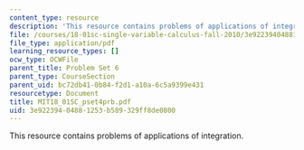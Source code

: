 ```yaml
---
content_type: resource
description: 'This resource contains problems of applications of integration. '
file: /courses/18-01sc-single-variable-calculus-fall-2010/3e92239404881253b589329ff8de0800_MIT18_01SC_pset4prb.pdf
file_type: application/pdf
learning_resource_types: []
ocw_type: OCWFile
parent_title: Problem Set 6
parent_type: CourseSection
parent_uid: bc72db41-0b84-f2d1-a10a-6c5a9399e431
resourcetype: Document
title: MIT18_01SC_pset4prb.pdf
uid: 3e922394-0488-1253-b589-329ff8de0800
---
```

This resource contains problems of applications of integration. 